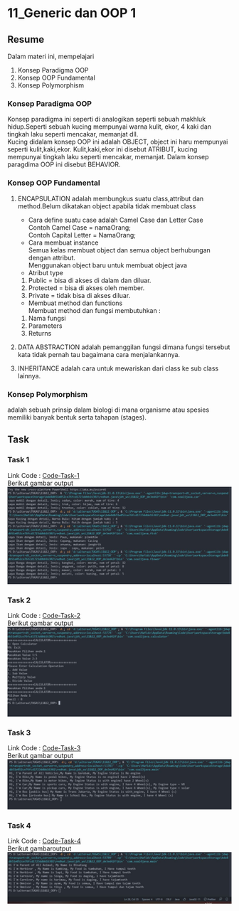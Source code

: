 # 11_Generic dan OOP 1

## Resume

Dalam materi ini, mempelajari <br />

1. Konsep Paradigma OOP <br />
2. Konsep OOP Fundamental <br />
3. Konsep Polymorphism <br />

### Konsep Paradigma OOP

Konsep paradigma ini seperti di analogikan seperti sebuah makhluk hidup.Seperti sebuah kucing mempunyai warna kulit, ekor, 4 kaki dan tingkah laku seperti mencakar, memanjat dll.<br />
Kucing didalam konsep OOP ini adalah OBJECT, object ini haru mempunyai seperti kulit,kaki,ekor. Kulit,kaki,ekor ini disebut ATRIBUT, kucing mempunyai tingkah laku seperti
mencakar, memanjat. Dalam konsep paragdima OOP ini disebut BEHAVIOR.

### Konsep OOP Fundamental

1. ENCAPSULATION
   adalah membungkus suatu class,attribut dan method.Belum dikatakan object apabila tidak membuat class

   - Cara define suatu case adalah Camel Case dan Letter Case<br />
     Contoh Camel Case = namaOrang;<br />
     Contoh Capital Letter = NamaOrang; <br />
   - Cara membuat instance <br />
     Semua kelas membuat object dan semua object berhubungan dengan attribut.<br />
     Menggunakan object baru untuk membuat object java<br />
   - Atribut type <br />

   1. Public = bisa di akses di dalam dan diluar. <br />
   2. Protected = bisa di akses oleh member.<br />
   3. Private = tidak bisa di akses diluar.<br />

   - Membuat method dan functions <br />
     Membuat method dan fungsi membutuhkan : <br />

   1. Nama fungsi <br />
   2. Parameters <br />
   3. Returns <br />

2. DATA ABSTRACTION
   adalah pemanggilan fungsi dimana fungsi tersebut kata tidak pernah tau bagaimana cara menjalankannya.

3. INHERITANCE
   adalah cara untuk mewariskan dari class ke sub class lainnya.

### Konsep Polymorphism

adalah sebuah prinsip dalam biologi di mana organisme atau spesies memiliki banyak bentuk serta tahapan (stages).

## Task

### Task 1

Link Code : [Code-Task-1](https://github.com/hafidzencis/java_muhammad-hafidz-febriansyah/tree/master/11%2612_OOP/praktikum/src/com/soal1java)<br />
Berikut gambar output <br />
![output](https://github.com/hafidzencis/java_muhammad-hafidz-febriansyah/blob/master/11%2612_OOP/screenshot/1.JPG)<br />

### Task 2

Link Code : [Code-Task-2](https://github.com/hafidzencis/java_muhammad-hafidz-febriansyah/tree/master/11%2612_OOP/praktikum/src/com/soal2java)<br />
Berikut gambar output <br />
![output](https://github.com/hafidzencis/java_muhammad-hafidz-febriansyah/blob/master/11%2612_OOP/screenshot/2.JPG)<br />

### Task 3

Link Code : [Code-Task-3](https://github.com/hafidzencis/java_muhammad-hafidz-febriansyah/tree/master/11%2612_OOP/praktikum/src/com/soal3java)<br />
Berikut gambar output <br />
![output](https://github.com/hafidzencis/java_muhammad-hafidz-febriansyah/blob/master/11%2612_OOP/screenshot/3.JPG)<br />

### Task 4

Link Code : [Code-Task-4](https://github.com/hafidzencis/java_muhammad-hafidz-febriansyah/tree/master/11%2612_OOP/praktikum/src/com/soal4java)<br />
Berikut gambaroutput <br />
![output](https://github.com/hafidzencis/java_muhammad-hafidz-febriansyah/blob/master/11%2612_OOP/screenshot/4.JPG)<br />
